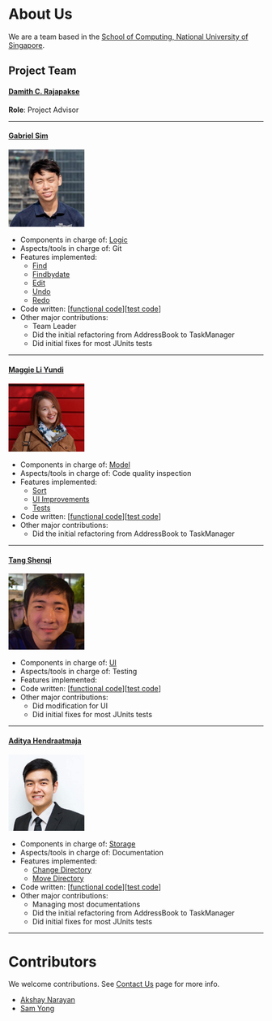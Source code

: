 # About Us

We are a team based in the [School of Computing, National University of Singapore](http://www.comp.nus.edu.sg).

## Project Team

#### [Damith C. Rajapakse](http://www.comp.nus.edu.sg/~damithch) <br>
**Role**: Project Advisor

-----

#### [Gabriel Sim](http://github.com/gabrielsim1993)
<img src="images/gabriel.png" width="150"><br>
* Components in charge of: [Logic](https://github.com/CS2103JAN2017-F12-B3/main/blob/master/docs/DeveloperGuide.md#23-logic-component)
* Aspects/tools in charge of: Git
* Features implemented:
   * [Find](https://github.com/CS2103JAN2017-F12-B3/main/blob/master/docs/UserGuide.md#26-finding-all-tasks-containing-any-keyword-in-their-task-title--description--tags-find)
   * [Findbydate](https://github.com/CS2103JAN2017-F12-B3/main/blob/master/docs/UserGuide.md#216-find-tasks-by-date-findbydate)
   * [Edit](https://github.com/CS2103JAN2017-F12-B3/main/blob/master/docs/UserGuide.md#25-editing-a-task--edit)
   * [Undo](https://github.com/CS2103JAN2017-F12-B3/main/blob/master/docs/UserGuide.md#214-undo-the-last-user-command-that-changes-data-undo)
   * [Redo](https://github.com/CS2103JAN2017-F12-B3/main/blob/master/docs/UserGuide.md#215-redo-the-last-undo-command-redo)
* Code written: [[functional code](https://github.com/CS2103JAN2017-F12-B3/main/blob/master/collated/main/A0140032E.md)][[test code](https://github.com/CS2103JAN2017-F12-B3/main/blob/master/collated/test/A0140032E.md)]
* Other major contributions:
  * Team Leader
  * Did the initial refactoring from AddressBook to TaskManager
  * Did initial fixes for most JUnits tests

-----

#### [Maggie Li Yundi](http://github.com/maggiemeow)
<img src="images/maggiemeow.png" width="150"><br>
* Components in charge of: [Model](https://github.com/CS2103JAN2017-F12-B3/main/blob/master/docs/DeveloperGuide.md#24-model-component)
* Aspects/tools in charge of: Code quality inspection
* Features implemented:
   * [Sort](https://github.com/CS2103JAN2017-F12-B3/main/blob/master/docs/UserGuide.md#28-sorting-tasks--sort)
   * [UI Improvements](https://github.com/CS2103JAN2017-F12-B3/main/blob/master/docs/UserGuide.md#28-UI)
   * [Tests](https://github.com/CS2103JAN2017-F12-B3/main/blob/master/docs/UserGuide.md#28-Tests)
* Code written: [[functional code](https://github.com/CS2103JAN2017-F12-B3/main/blob/master/collated/main/A0131278H.md)][[test code](https://github.com/CS2103JAN2017-F12-B3/main/blob/master/collated/test/A0131278H.md)]
* Other major contributions:
  * Did the initial refactoring from AddressBook to TaskManager

-----

#### [Tang Shenqi](http://github.com/tangshenqi)
<img src="images/shenqit.png" width="150"><br>
* Components in charge of: [UI](https://github.com/CS2103JAN2017-F12-B3/main/blob/master/docs/DeveloperGuide.md#22-ui-component)
* Aspects/tools in charge of: Testing
* Features implemented:
* Code written: [[functional code](https://github.com/CS2103JAN2017-F12-B3/main/blob/master/collated/main/A0114523U.md)][[test code](https://github.com/CS2103JAN2017-F12-B3/main/blob/master/collated/test/A0114523U.md)]
* Other major contributions:
  * Did modification for UI
  * Did initial fixes for most JUnits tests

-----

#### [Aditya Hendraatmaja](https://github.com/ahendraatmaja)
<img src="images/aditya.jpg" width="150"><br>
* Components in charge of: [Storage](https://github.com/CS2103JAN2017-F12-B3/main/blob/master/docs/DeveloperGuide.md#storage-component)
* Aspects/tools in charge of: Documentation
* Features implemented:
   * [Change Directory](https://github.com/CS2103JAN2017-F12-B3/main/blob/master/docs/UserGuide.md#212-change-the-directory-of-the-task-manager--load-or-cd)
   * [Move Directory](https://github.com/CS2103JAN2017-F12-B3/main/blob/master/docs/UserGuide.md#213-move-the-directory-of-the-task-manager--move-or--movefile)
* Code written: [[functional code](https://github.com/CS2103JAN2017-F12-B3/main/blob/master/collated/main/A0114269E.md)][[test code](https://github.com/CS2103JAN2017-F12-B3/main/blob/master/collated/test/A0114269E.md)]
* Other major contributions:
  * Managing most documentations
  * Did the initial refactoring from AddressBook to TaskManager
  * Did initial fixes for most JUnits tests

 -----

# Contributors

We welcome contributions. See [Contact Us](ContactUs.md) page for more info.

* [Akshay Narayan](https://github.com/se-edu/addressbook-level4/pulls?q=is%3Apr+author%3Aokkhoy)
* [Sam Yong](https://github.com/se-edu/addressbook-level4/pulls?q=is%3Apr+author%3Amauris)
